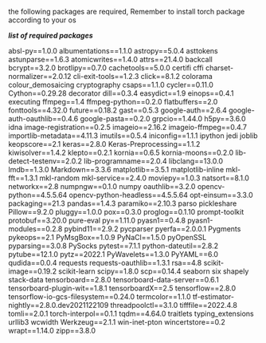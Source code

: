 the following packages are required,
Remember to install torch package according to your os 


___________list of required packages___________

absl-py==1.0.0
albumentations==1.1.0
astropy==5.0.4
asttokens 
astunparse==1.6.3
atomicwrites==1.4.0
attrs==21.4.0
backcall 
bcrypt==3.2.0
brotlipy==0.7.0
cachetools==5.0.0
certifi 
cffi 
charset-normalizer==2.0.12
cli-exit-tools==1.2.3
click==8.1.2
colorama
colour_demosaicing
cryptography 
csaps==1.1.0
cycler==0.11.0
Cython==0.29.28
decorator 
dill==0.3.4
easydict==1.9
einops==0.4.1
executing 
ffmpeg==1.4
ffmpeg-python==0.2.0
flatbuffers==2.0
fonttools==4.32.0
future==0.18.2
gast==0.5.3
google-auth==2.6.4
google-auth-oauthlib==0.4.6
google-pasta==0.2.0
grpcio==1.44.0
h5py==3.6.0
idna 
image-registration==0.2.5
imageio==2.16.2
imageio-ffmpeg==0.4.7
importlib-metadata==4.11.3
imutils==0.5.4
iniconfig==1.1.1
ipython 
jedi 
joblib 
keopscore==2.1
keras==2.8.0
Keras-Preprocessing==1.1.2
kiwisolver==1.4.2
klepto==0.2.1
kornia==0.6.5
kornia-moons==0.2.0
lib-detect-testenv==2.0.2
lib-programname==2.0.4
libclang==13.0.0
lmdb==1.3.0
Markdown==3.3.6
matplotlib==3.5.1
matplotlib-inline 
mkl-fft==1.3.1
mkl-random 
mkl-service==2.4.0
moviepy==1.0.3
natsort==8.1.0
networkx==2.8
numpngw==0.1.0
numpy 
oauthlib==3.2.0
opencv-python==4.5.5.64
opencv-python-headless==4.5.5.64
opt-einsum==3.3.0
packaging==21.3
pandas==1.4.3
paramiko==2.10.3
parso 
pickleshare 
Pillow==9.2.0
pluggy==1.0.0
pox==0.3.0
proglog==0.1.10
prompt-toolkit 
protobuf==3.20.0
pure-eval 
py==1.11.0
pyasn1==0.4.8
pyasn1-modules==0.2.8
pybind11==2.9.2
pycparser 
pyerfa==2.0.0.1
Pygments 
pykeops==2.1
PyMsgBox==1.0.9
PyNaCl==1.5.0
pyOpenSSL 
pyparsing==3.0.8
PySocks 
pytest==7.1.1
python-dateutil==2.8.2
pytube==12.1.0
pytz==2022.1
PyWavelets==1.3.0
PyYAML==6.0
qudida==0.0.4
requests 
requests-oauthlib==1.3.1
rsa==4.8
scikit-image==0.19.2
scikit-learn 
scipy==1.8.0
scp==0.14.4
seaborn
six
shapely
stack-data 
tensorboard==2.8.0
tensorboard-data-server==0.6.1
tensorboard-plugin-wit==1.8.1
tensorboardX==2.5
tensorflow==2.8.0
tensorflow-io-gcs-filesystem==0.24.0
termcolor==1.1.0
tf-estimator-nightly==2.8.0.dev2021122109
threadpoolctl==3.1.0
tifffile==2022.4.8
tomli==2.0.1
torch-interpol==0.1.1
tqdm==4.64.0
traitlets 
typing_extensions 
urllib3 
wcwidth 
Werkzeug==2.1.1
win-inet-pton 
wincertstore==0.2
wrapt==1.14.0
zipp==3.8.0
